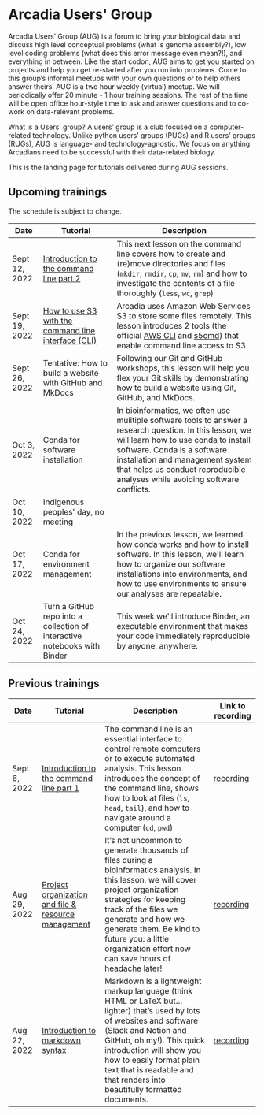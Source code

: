 # Arcadia Users' Group

Arcadia Users’ Group (AUG) is a forum to bring your biological data and discuss high level conceptual problems (what is genome assembly?), low level coding problems (what does this error message even mean?!), and everything in between.
Like the start codon, AUG aims to get you started on projects and help you get re-started after you run into problems.
Come to this group’s informal meetups with your own questions or to help others answer theirs.
AUG is a two hour weekly (virtual) meetup.
We will periodically offer 20 minute - 1 hour training sessions.
The rest of the time will be open office hour-style time to ask and answer questions and to co-work on data-relevant problems.

What is a Users’ group?
A users’ group is a club focused on a computer-related technology.
Unlike python users’ groups (PUGs) and R users’ groups (RUGs), AUG is language- and technology-agnostic.
We focus on anything Arcadians need to be successful with their data-related biology.

This is the landing page for tutorials delivered during AUG sessions.

## Upcoming trainings

The schedule is subject to change.

| Date | Tutorial | Description |
|------|----------|-------------|
| Sept 12, 2022 | [Introduction to the command line part 2](20220912-intro-to-shell2/lesson.md) | This next lesson on the command line covers how to create and (re)move directories and files (`mkdir`, `rmdir`, `cp`, `mv`, `rm`) and how to investigate the contents of a file thoroughly (`less`, `wc`, `grep`) |
| Sept 19, 2022 | [How to use S3 with the command line interface (CLI)](20220919-aws-s3-cli/lesson.md) | Arcadia uses Amazon Web Services S3 to store some files remotely. This lesson introduces 2 tools (the official [AWS CLI](https://docs.aws.amazon.com/cli/latest/reference/s3/) and [s5cmd](https://github.com/peak/s5cmd)) that enable command line access to S3 |
| Sept 26, 2022 | Tentative: How to build a website with GitHub and MkDocs | Following our Git and GitHub workshops, this lesson will help you flex your Git skills by demonstrating how to build a website using Git, GitHub, and MkDocs. |
| Oct 3, 2022   | Conda for software installation | In bioinformatics, we often use mulitiple software tools to answer a research question. In this lesson, we will learn how to use conda to install software. Conda is a software installation and management system that helps us conduct reproducible analyses while avoiding software conflicts. |
| Oct 10, 2022  | Indigenous peoples' day, no meeting | |
| Oct 17, 2022  | Conda for environment management | In the previous lesson, we learned how conda works and how to install software. In this lesson, we'll learn how to organize our software installations into environments, and how to use environments to ensure our analyses are repeatable. |
| Oct 24, 2022  | Turn a GitHub repo into a collection of interactive notebooks with Binder | This week we’ll introduce Binder, an executable environment that makes your code immediately reproducible by anyone, anywhere. |

## Previous trainings

| Date | Tutorial | Description | Link to recording |
|------|----------|-------------------|-------------------|
| Sept 6, 2022  | [Introduction to the command line part 1](20220906-intro-to-shell1/lesson.md) | The command line is an essential interface to control remote computers or to execute automated analysis. This lesson introduces the concept of the command line, shows how to look at files (`ls`, `head`, `tail`), and how to navigate around a computer (`cd`, `pwd`) | [recording](https://www.youtube.com/watch?v=H5htHR2AmxY) |
| Aug 29, 2022  | [Project organization and file & resource management](20220829-project-organization/lesson.md) | It’s not uncommon to generate thousands of files during a bioinformatics analysis. In this lesson, we will cover project organization strategies for keeping track of the files we generate and how we generate them. Be kind to future you: a little organization effort now can save hours of headache later! | [recording](https://www.youtube.com/watch?v=lmYbLdCixSM) |
| Aug 22, 2022 | [Introduction to markdown syntax](20220822-intro-to-markdown-syntax/lesson.md) | Markdown is a lightweight markup language (think HTML or LaTeX but…lighter) that’s used by lots of websites and software (Slack and Notion and GitHub, oh my!). This quick introduction will show you how to easily format plain text that is readable and that renders into beautifully formatted documents. | [recording](https://www.youtube.com/watch?v=T8NB3n2URT8) |
